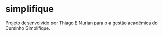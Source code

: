 # simplifique
Projeto desenvolvido por Thiago E Nurian para o a gestão acadêmica do Cursinho Simplifique.
